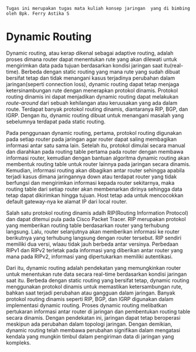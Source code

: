 `Tugas ini merupakan tugas mata kuliah konsep jaringan  yang di bimbing oleh Bpk. Ferry Astika S`

# Dynamic Routing
Dynamic routing, atau kerap dikenal sebagai adaptive routing, adalah proses dimana router dapat menentukan rute yang akan dilewati untuk mengirimkan data pada tujuan berdasarkan kondisi jaringan saat itu(real-time). Berbeda dengan static routing yang mana rute yang sudah dibuat bersifat tetap dan tidak menangani kasus terjadinya perubahan dalam jaringan(seperti connection loss), dynamic routing dapat tetap menjaga ketersinambungan rute dengan menerapkan protokol dinamis. Protokol routing dinamis ini dapat menjadikan dynamic routing dapat melakukan *route-around* dari sebuah kehilangan atau keruusakan yang ada dalam route. Terdapat banyak protokol routing dinamis, diantaranya RIP, BGP, dan IGRP. Dengan itu, dynamic routing dibuat untuk menangani masalah yang sebelumnya terdapat pada static routing.

Pada penggunaan dynamic routing, pertama, protokol routing digunakan pada setiap router pada jaringan agar router dapat saling membagikan informasi antar satu sama lain. Setelah itu, protokol dimulai secara manual dan diarahkan pada routing table pertama pada router dengan membawa informasi router, kemudian dengan bantuan algoritma dynamic routing akan membentuk routing table untuk router lainnya pada jaringan secara dinamis. Kemudian, informasi routing akan dibagikan antar router sehingga apabila terjadi kasus dimana jaringannya down atau terdapat router yang tidak berfungsi dan mengirimkan informasi kepada router sekitarnya, maka routing table dari setiap router akan membenarkan dirinya sehingga data tetap dapat dikirimkan hingga tujuan. Host tetap ada untuk mencocokkan default gateway-nya ke alamat IP dari local router.

Salah satu protokol routing dinamis adalh RIP(Routing Information Protocol) dan dapat ditemui pula pada Cisco Packet Tracer. RIP merupakan protokol yang memberikan routing  table berdasarkan router yang terhubung langsung. Lalu, router selanjutnya akan  memberikan informasi ke router berikutnya yang terhubung langsung dengan router  tersebut. RIP sendiri memiliki dua versi, wlaau tidak jauh berbeda antar versinya. Perbedaan RIPv1 dan RIPv2 terletak pada informasi yang diberikan antar router yang mana pada RIPv2, informasi yang dipertukarkan memiliki autentikasi.

Dari itu, dynamic routing adalah pendekatan yang memungkinkan router untuk menentukan rute data secara real-time berdasarkan kondisi jaringan saat itu. Berbeda dengan static routing yang bersifat tetap, dynamic routing menggunakan protokol dinamis untuk memastikan ketersambungan rute, bahkan saat terjadi perubahan atau gangguan dalam jaringan. Banyak protokol routing dinamis seperti RIP, BGP, dan IGRP digunakan dalam implementasi dynamic routing. Proses dynamic routing melibatkan pertukaran informasi antar router di jaringan dan pembentukan routing table secara dinamis. Dengan pendekatan ini, jaringan dapat tetap beroperasi meskipun ada perubahan dalam topologi jaringan. Dengan demikian, dynamic routing telah membawa perubahan signifikan dalam mengatasi kendala yang mungkin timbul dalam pengiriman data di jaringan yang kompleks.